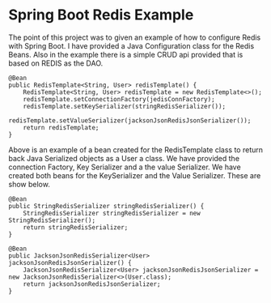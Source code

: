 # Spring Boot Redis Example 

  The point of this project was to given an example of how to configure Redis  with Spring Boot. I have provided
a Java Configuration class for the Redis Beans. Also in the example there is a simple CRUD api provided that is based
on REDIS as the DAO.


	@Bean
    public RedisTemplate<String, User> redisTemplate() {
        RedisTemplate<String, User> redisTemplate = new RedisTemplate<>();
        redisTemplate.setConnectionFactory(jedisConnFactory);
        redisTemplate.setKeySerializer(stringRedisSerializer());
        redisTemplate.setValueSerializer(jacksonJsonRedisJsonSerializer());
        return redisTemplate;
    }
    
  Above is an example of a bean created for the RedisTemplate class to return back Java Serialized objects as a User a class. We have provided the connection Factory, Key Serializer and a the value Serializer. We have created both beans for the KeySerializer and the Value Serializer. These are show below.
  
  	@Bean
    public StringRedisSerializer stringRedisSerializer() {
        StringRedisSerializer stringRedisSerializer = new StringRedisSerializer();
        return stringRedisSerializer;
    }

    @Bean
    public JacksonJsonRedisSerializer<User> jacksonJsonRedisJsonSerializer() {
        JacksonJsonRedisSerializer<User> jacksonJsonRedisJsonSerializer = new JacksonJsonRedisSerializer<>(User.class);
        return jacksonJsonRedisJsonSerializer;
    }
